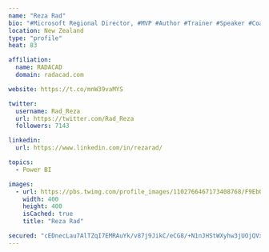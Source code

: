 ```yaml
---
name: "Reza Rad"
bio: "#Microsoft Regional Director, #MVP #Author #Trainer #Speaker #Coach #Consultant #PowerBI "
location: New Zealand
type: "profile"
heat: 83

affiliation:
  name: RADACAD
  domain: radacad.com

website: https://t.co/mnW39vaMYS

twitter:
  username: Rad_Reza
  url: https://twitter.com/Rad_Reza
  followers: 7143

linkedin:
  url: https://www.linkedin.com/in/rezarad/

topics:
  - Power BI

images:
  - url: https://pbs.twimg.com/profile_images/1102766467173408768/F9EbQENa_400x400.png
    width: 400
    height: 400
    isCached: true
    title: "Reza Rad"

secured: "cEDnecLau7AlTZqI7EMRAuYk/v87j9JikC/eCG8/+N1nJHStWXyhw3jUOjQVxDBCncp+HVALruflLIPTFvfBKjnf0U5MQmPhWlmBdyb1YelRisF3LQqNbgqNCX6huA+M1GkPc/5YSlNU26alltacKujKfsEZN+8eEUuUv5Lmn8NaIthViO5S+vRk78n7Ltt6vBY+Q5IgRuvaWRqDr87CXUCuud2CLSTasAOqzOlxucwyceVmunEMZ/uVtNox6BirkFUG0baWrXx8v7liauSkmLSQyhHy9lXktCIf6oAkudz+PZOrUlZ7AWwmw2smzs8IZKclGL8yly9RQjNp5wVPqo3z77yb0LCJsyEyzDDOqoYln3zZoQTYiHG1ON2o4fIoDk0ZE0M4ZDYMgfgNiH02hGSfIvU4y0XBQ92M145/GOU=;n5FXA4a2Aw4BECJ1PdEYTA=="
---
```


